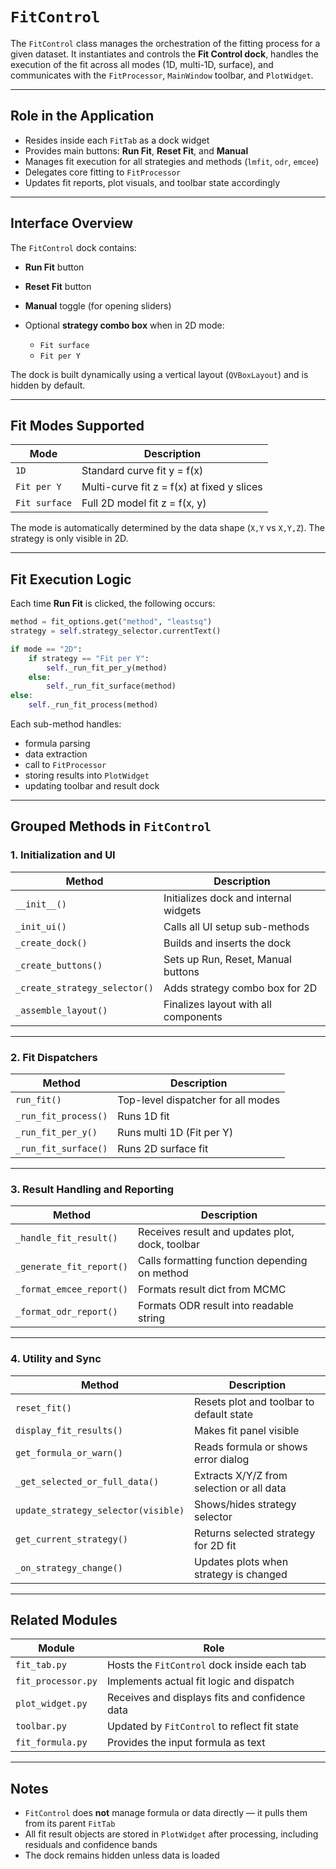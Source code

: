 # `FitControl`

The `FitControl` class manages the orchestration of the fitting process for a given dataset. It instantiates and controls the **Fit Control dock**, handles the execution of the fit across all modes (1D, multi-1D, surface), and communicates with the `FitProcessor`, `MainWindow` toolbar, and `PlotWidget`.

---

## Role in the Application

* Resides inside each `FitTab` as a dock widget
* Provides main buttons: **Run Fit**, **Reset Fit**, and **Manual**
* Manages fit execution for all strategies and methods (`lmfit`, `odr`, `emcee`)
* Delegates core fitting to `FitProcessor`
* Updates fit reports, plot visuals, and toolbar state accordingly

---

## Interface Overview

The `FitControl` dock contains:

* **Run Fit** button
* **Reset Fit** button
* **Manual** toggle (for opening sliders)
* Optional **strategy combo box** when in 2D mode:

  * `Fit surface`
  * `Fit per Y`

The dock is built dynamically using a vertical layout (`QVBoxLayout`) and is hidden by default.

---

## Fit Modes Supported

| Mode          | Description                                        |
| ------------- | -------------------------------------------------- |
| `1D`          | Standard curve fit  y = f(x)                     |
| `Fit per Y`   | Multi-curve fit z = f(x) at fixed y slices |
| `Fit surface` | Full 2D model fit z = f(x, y)                |

The mode is automatically determined by the data shape (`X,Y` vs `X,Y,Z`). The strategy is only visible in 2D.

---

## Fit Execution Logic

Each time **Run Fit** is clicked, the following occurs:

```python
method = fit_options.get("method", "leastsq")
strategy = self.strategy_selector.currentText()

if mode == "2D":
    if strategy == "Fit per Y":
        self._run_fit_per_y(method)
    else:
        self._run_fit_surface(method)
else:
    self._run_fit_process(method)
```

Each sub-method handles:

* formula parsing
* data extraction
* call to `FitProcessor`
* storing results into `PlotWidget`
* updating toolbar and result dock

---

## Grouped Methods in `FitControl`

### 1. Initialization and UI

| Method                        | Description                           |
| ----------------------------- | ------------------------------------- |
| `__init__()`                  | Initializes dock and internal widgets |
| `_init_ui()`                  | Calls all UI setup sub-methods        |
| `_create_dock()`              | Builds and inserts the dock           |
| `_create_buttons()`           | Sets up Run, Reset, Manual buttons    |
| `_create_strategy_selector()` | Adds strategy combo box for 2D        |
| `_assemble_layout()`          | Finalizes layout with all components  |

---

### 2. Fit Dispatchers

| Method               | Description                        |
| -------------------- | ---------------------------------- |
| `run_fit()`          | Top-level dispatcher for all modes |
| `_run_fit_process()` | Runs 1D fit                        |
| `_run_fit_per_y()`   | Runs multi 1D (Fit per Y)          |
| `_run_fit_surface()` | Runs 2D surface fit                |

---

### 3. Result Handling and Reporting

| Method                   | Description                                     |
| ------------------------ | ----------------------------------------------- |
| `_handle_fit_result()`   | Receives result and updates plot, dock, toolbar |
| `_generate_fit_report()` | Calls formatting function depending on method   |
| `_format_emcee_report()` | Formats result dict from MCMC                   |
| `_format_odr_report()`   | Formats ODR result into readable string         |

---

### 4. Utility and Sync

| Method                              | Description                               |
| ----------------------------------- | ----------------------------------------- |
| `reset_fit()`                       | Resets plot and toolbar to default state  |
| `display_fit_results()`             | Makes fit panel visible                   |
| `get_formula_or_warn()`             | Reads formula or shows error dialog       |
| `_get_selected_or_full_data()`      | Extracts X/Y/Z from selection or all data |
| `update_strategy_selector(visible)` | Shows/hides strategy selector             |
| `get_current_strategy()`            | Returns selected strategy for 2D fit      |
| `_on_strategy_change()`             | Updates plots when strategy is changed    |

---

## Related Modules

| Module             | Role                                           |
| ------------------ | ---------------------------------------------- |
| `fit_tab.py`       | Hosts the `FitControl` dock inside each tab    |
| `fit_processor.py` | Implements actual fit logic and dispatch       |
| `plot_widget.py`   | Receives and displays fits and confidence data |
| `toolbar.py`       | Updated by `FitControl` to reflect fit state   |
| `fit_formula.py`   | Provides the input formula as text             |

---

## Notes

* `FitControl` does **not** manage formula or data directly — it pulls them from its parent `FitTab`
* All fit result objects are stored in `PlotWidget` after processing, including residuals and confidence bands
* The dock remains hidden unless data is loaded
